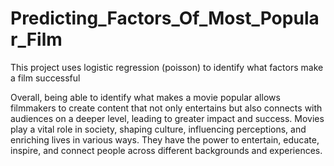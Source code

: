 # Predicting_Factors_Of_Most_Popular_Film
This project uses logistic regression (poisson) to identify what factors make a film successful 


Overall, being able to identify what makes a movie popular allows filmmakers to create content that not only entertains but also connects with audiences on a deeper level, leading to greater impact and success. Movies play a vital role in society, shaping culture, influencing perceptions, and enriching lives in various ways. They have the power to entertain, educate, inspire, and connect people across different backgrounds and experiences.
